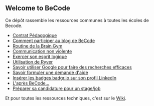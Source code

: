 ## Welcome to BeCode

Ce dépôt rassemble les ressources communes à toutes les écoles de Becode. 

- [Contrat Pédagogique](./contratpedagogique.md)
- [Comment participer au blog de BeCode](BlogBecode.md)
- [Routine de la Brain Gym](BrainGymRoutine.md)
- [Communication non violente](CommunicationNonViolente.md)
- [Exercer son esprit logique](EspritLogique.md)
- [Utilisation de Ryver](ryver.md)
- [Savoir utiliser Google pour faire des recherches efficaces](UtiliserGoogle.md)
- [Savoir formuler une demande d'aide](ObtenirAide.md)
- [Insérer les badges badgr.io sur son profil LinkedIn](badges-de-competences.md)
- [L'après BeCode...](afterbecode.md)
- [Préparer sa candidature pour un stage/job](preparersacandidature.md)

Et pour toutes les ressources techniques, c'est sur le [Wiki](https://github.com/becodeorg/BeCode/wiki).
